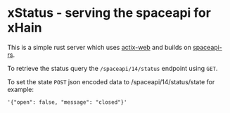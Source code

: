 # xStatus - serving the spaceapi for xHain

This is a simple rust server which uses [actix-web](https://actix.rs/) and builds on [spaceapi-rs](https://github.com/spaceapi-community/spaceapi-rs).

To retrieve the status query the `/spaceapi/14/status` endpoint using `GET`.

To set the state `POST` json encoded data to /spaceapi/14/status/state for example:

```
'{"open": false, "message": "closed"}'
```


